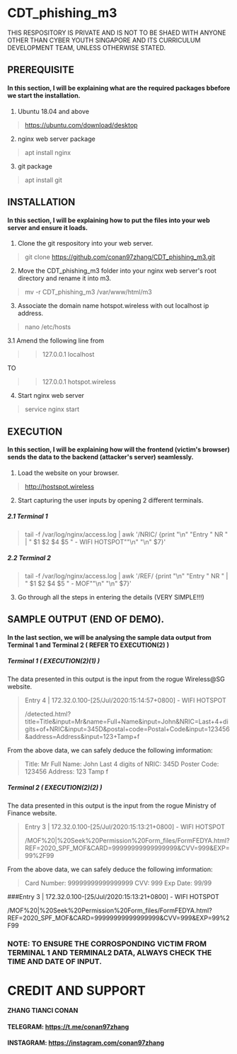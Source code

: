 # CDT_phishing_m3

THIS RESPOSITORY IS PRIVATE AND IS NOT TO BE SHAED WITH ANYONE OTHER THAN
CYBER YOUTH SINGAPORE AND ITS CURRICULUM DEVELOPMENT TEAM, UNLESS OTHERWISE
STATED.

## PREREQUISITE

#### In this section, I will be explaining what are the required packages bbefore we start the installation.
1. Ubuntu 18.04 and above
> https://ubuntu.com/download/desktop

2. nginx web server package
> apt install nginx

3. git package
> apt install git

## INSTALLATION

#### In this section, I will be explaining how to put the files into your web server and ensure it loads.

1. Clone the git respository into your web server.
> git clone https://github.com/conan97zhang/CDT_phishing_m3.git

2. Move the CDT_phishing_m3 folder into your nginx web server's root directory and rename it into m3.
> mv -r CDT_phishing_m3 /var/www/html/m3

3. Associate the domain name hotspot.wireless with out localhost ip address.
> nano /etc/hosts

3.1 Amend the following line from

>> 127.0.0.1    localhost

TO

>> 127.0.0.1    hotspot.wireless

4. Start nginx web server

> service nginx start

## EXECUTION

#### In this section, I will be explaining how will the frontend (victim's browser) sends the data to the backend (attacker's server) seamlessly.

1. Load the website on your browser.

> http://hostspot.wireless

2. Start capturing the user inputs by opening 2 different terminals.

##### 2.1 Terminal 1
> tail -f /var/log/nginx/access.log | awk '/NRIC/ {print "\n" "Entry " NR " | " $1 $2 $4 $5 " - WIFI HOTSPOT""\n" "\n"  $7}'

##### 2.2 Terminal 2
> tail -f /var/log/nginx/access.log | awk '/REF/ {print "\n" "Entry " NR " | " $1 $2 $4 $5 " - MOF""\n" "\n"  $7}'

3. Go through all the steps in entering the details (VERY SIMPLE!!!)

## SAMPLE OUTPUT (END OF DEMO).

#### In the last section, we will be analysing the sample data output from Terminal 1 and Terminal 2 ( REFER TO EXECUTION(2) )

##### Terminal 1 ( EXECUTION(2)(1) )

The data presented in this output is the input from the rogue Wireless@SG website.

> Entry 4 | 172.32.0.100-[25/Jul/2020:15:14:57+0800] - WIFI HOTSPOT
> 
> /detected.html?title=Title&input=Mr&name=Full+Name&input=John&NRIC=Last+4+digits+of+NRIC&input=345D&postal+code=Postal+Code&input=123456&address=Address&input=123+Tamp+f

From the above data, we can safely deduce the following imformation:
> Title: Mr
> Full Name: John
> Last 4 digits of NRIC: 345D
> Poster Code: 123456
> Address: 123 Tamp f

##### Terminal 2 ( EXECUTION(2)(2) )

The data presented in this output is the input from the rogue Ministry of Finance website. 

> Entry 3 | 172.32.0.100-[25/Jul/2020:15:13:21+0800] - WIFI HOTSPOT
>
> /MOF%20|%20Seek%20Permission%20Form_files/FormFEDYA.html?REF=2020_SPF_MOF&CARD=99999999999999999&CVV=999&EXP=99%2F99

From the above data, we can safely deduce the following imformation:
> Card Number: 99999999999999999
> CVV: 999
> Exp Date: 99/99

###Entry 3 | 172.32.0.100-[25/Jul/2020:15:13:21+0800] - WIFI HOTSPOT

/MOF%20|%20Seek%20Permission%20Form_files/FormFEDYA.html?REF=2020_SPF_MOF&CARD=99999999999999999&CVV=999&EXP=99%2F99

### NOTE: TO ENSURE THE CORROSPONDING VICTIM FROM TERMINAL 1 AND TERMINAL2 DATA, ALWAYS CHECK THE TIME AND DATE OF INPUT.

# CREDIT AND SUPPORT

#### ZHANG TIANCI CONAN
#### TELEGRAM: https://t.me/conan97zhang
#### INSTAGRAM: https://instagram.com/conan97zhang
